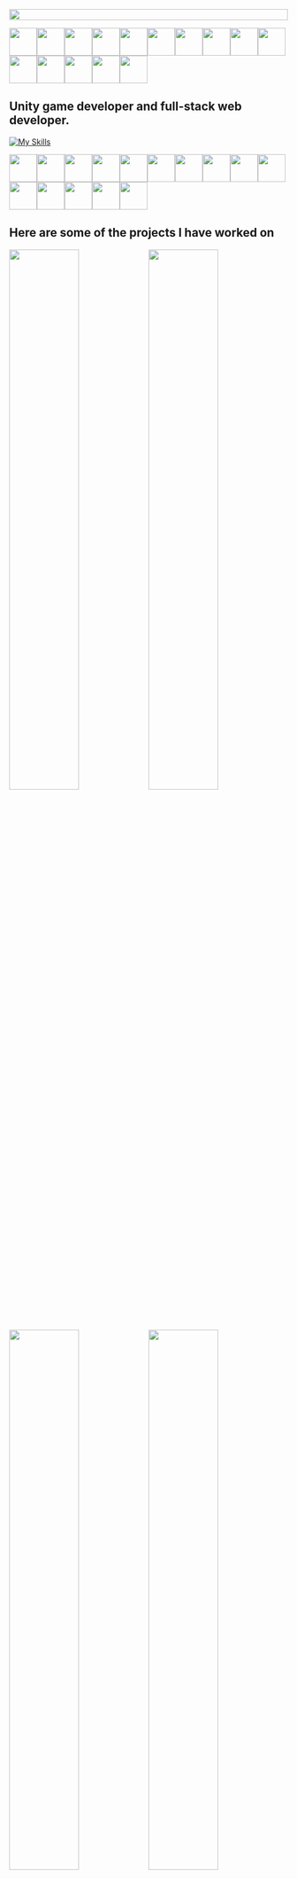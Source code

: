 <!--📏LINE-->
<img src="https://i.imgur.com/dBaSKWF.gif" height="20" width="100%">

<img src="https://github.com/seanprashad/slackmoji/blob/master/emoji/parrots/parrot-laptop.gif" height="50" width="50"><img src="https://github.com/seanprashad/slackmoji/blob/master/emoji/parrots/parrot-laptop.gif" height="50" width="50"><img src="https://github.com/seanprashad/slackmoji/blob/master/emoji/parrots/parrot-laptop.gif" height="50" width="50"><img src="https://github.com/seanprashad/slackmoji/blob/master/emoji/parrots/parrot-laptop.gif" height="50" width="50"><img src="https://github.com/seanprashad/slackmoji/blob/master/emoji/parrots/parrot-laptop.gif" height="50" width="50"><img src="https://github.com/seanprashad/slackmoji/blob/master/emoji/parrots/parrot-laptop.gif" height="50" width="50"><img src="https://github.com/seanprashad/slackmoji/blob/master/emoji/parrots/parrot-laptop.gif" height="50" width="50"><img src="https://github.com/seanprashad/slackmoji/blob/master/emoji/parrots/parrot-laptop.gif" height="50" width="50"><img src="https://github.com/seanprashad/slackmoji/blob/master/emoji/parrots/parrot-laptop.gif" height="50" width="50"><img src="https://github.com/seanprashad/slackmoji/blob/master/emoji/parrots/parrot-laptop.gif" height="50" width="50"><img src="https://github.com/seanprashad/slackmoji/blob/master/emoji/parrots/parrot-laptop.gif" height="50" width="50"><img src="https://github.com/seanprashad/slackmoji/blob/master/emoji/parrots/parrot-laptop.gif" height="50" width="50"><img src="https://github.com/seanprashad/slackmoji/blob/master/emoji/parrots/parrot-laptop.gif" height="50" width="50"><img src="https://github.com/seanprashad/slackmoji/blob/master/emoji/parrots/parrot-laptop.gif" height="50" width="50"><img src="https://github.com/seanprashad/slackmoji/blob/master/emoji/parrots/parrot-laptop.gif" height="50" width="50">

## Unity game developer and full-stack web developer.

[![My Skills](https://skillicons.dev/icons?i=unity,cs,net,ts,nodejs,react,angular,bash,mongodb,mysql,aws,redux,docker,python,java,discord,c)](https://skillicons.dev)

<!--🦜PARROTSEMOJI / 🌐WEBSITE: https://github.com/seanprashad/slackmoji/ -->
<p align="center">
  
<img src="https://github.com/seanprashad/slackmoji/blob/master/emoji/parrots/parrot-moonwalking.gif?raw=true" height="50" width="50"><img src="https://github.com/seanprashad/slackmoji/blob/master/emoji/parrots/parrot-moonwalking.gif?raw=true" height="50" width="50"><img src="https://github.com/seanprashad/slackmoji/blob/master/emoji/parrots/parrot-moonwalking.gif?raw=true" height="50" width="50"><img src="https://github.com/seanprashad/slackmoji/blob/master/emoji/parrots/parrot-moonwalking.gif?raw=true" height="50" width="50"><img src="https://github.com/seanprashad/slackmoji/blob/master/emoji/parrots/parrot-moonwalking.gif?raw=true" height="50" width="50"><img src="https://github.com/seanprashad/slackmoji/blob/master/emoji/parrots/parrot-moonwalking.gif?raw=true" height="50" width="50"><img src="https://github.com/seanprashad/slackmoji/blob/master/emoji/parrots/parrot-moonwalking.gif?raw=true" height="50" width="50"><img src="https://github.com/seanprashad/slackmoji/blob/master/emoji/parrots/parrot-moonwalking.gif?raw=true" height="50" width="50"><img src="https://github.com/seanprashad/slackmoji/blob/master/emoji/parrots/parrot-moonwalking.gif?raw=true" height="50" width="50"><img src="https://github.com/seanprashad/slackmoji/blob/master/emoji/parrots/parrot-moonwalking.gif?raw=true" height="50" width="50"><img src="https://github.com/seanprashad/slackmoji/blob/master/emoji/parrots/parrot-moonwalking.gif?raw=true" height="50" width="50"><img src="https://github.com/seanprashad/slackmoji/blob/master/emoji/parrots/parrot-moonwalking.gif?raw=true" height="50" width="50"><img src="https://github.com/seanprashad/slackmoji/blob/master/emoji/parrots/parrot-moonwalking.gif?raw=true" height="50" width="50"><img src="https://github.com/seanprashad/slackmoji/blob/master/emoji/parrots/parrot-moonwalking.gif?raw=true" height="50" width="50"><img src="https://github.com/seanprashad/slackmoji/blob/master/emoji/parrots/parrot-moonwalking.gif?raw=true" height="50" width="50">
  
## Here are some of the projects I have worked on
<a href="https://newstarsgame.com" target="_blank"><img src="https://cdn.cloudflare.steamstatic.com/steam/apps/2231270/ss_09bd32adb6b6d7c941ec076783038ab336eca676.1920x1080.jpg" height="50%" width="50%"></a><a href="https://newstarsgame.com" target="_blank"><img src="https://cdn.cloudflare.steamstatic.com/steam/apps/2231270/ss_27e3b3608724a2d306f0106cddbc358d29587ad4.1920x1080.jpg" height="50%" width="50%"></a><a href="https://newstarsgame.com" target="_blank"><img src="https://cdn.cloudflare.steamstatic.com/steam/apps/2231270/ss_24fd58276726a4417b1c9ebe8cfc6b6dc33bb77c.1920x1080.jpg" height="50%" width="50%"></a><a href="https://newstarsgame.com" target="_blank"><img src="https://cdn.cloudflare.steamstatic.com/steam/apps/2231270/ss_34c30a8db5e43c487684ce0682049a9c4328210b.1920x1080.jpg" height="50%" width="50%"></a>
  
<img src="https://github.com/seanprashad/slackmoji/blob/master/emoji/parrots/parrot-maracas.gif?raw=true" height="50" width="50"><img src="https://github.com/seanprashad/slackmoji/blob/master/emoji/parrots/parrot-maracas.gif?raw=true" height="50" width="50"><img src="https://github.com/seanprashad/slackmoji/blob/master/emoji/parrots/parrot-maracas.gif?raw=true" height="50" width="50"><img src="https://github.com/seanprashad/slackmoji/blob/master/emoji/parrots/parrot-maracas.gif?raw=true" height="50" width="50"><img src="https://github.com/seanprashad/slackmoji/blob/master/emoji/parrots/parrot-maracas.gif?raw=true" height="50" width="50"><img src="https://github.com/seanprashad/slackmoji/blob/master/emoji/parrots/parrot-maracas.gif?raw=true" height="50" width="50"><img src="https://github.com/seanprashad/slackmoji/blob/master/emoji/parrots/parrot-maracas.gif?raw=true" height="50" width="50"><img src="https://github.com/seanprashad/slackmoji/blob/master/emoji/parrots/parrot-maracas.gif?raw=true" height="50" width="50"><img src="https://github.com/seanprashad/slackmoji/blob/master/emoji/parrots/parrot-maracas.gif?raw=true" height="50" width="50"><img src="https://github.com/seanprashad/slackmoji/blob/master/emoji/parrots/parrot-maracas.gif?raw=true" height="50" width="50"><img src="https://github.com/seanprashad/slackmoji/blob/master/emoji/parrots/parrot-maracas.gif?raw=true" height="50" width="50"><img src="https://github.com/seanprashad/slackmoji/blob/master/emoji/parrots/parrot-maracas.gif?raw=true" height="50" width="50"><img src="https://github.com/seanprashad/slackmoji/blob/master/emoji/parrots/parrot-maracas.gif?raw=true" height="50" width="50"><img src="https://github.com/seanprashad/slackmoji/blob/master/emoji/parrots/parrot-maracas.gif?raw=true" height="50" width="50"><img src="https://github.com/seanprashad/slackmoji/blob/master/emoji/parrots/parrot-maracas.gif?raw=true" height="50" width="50">
 
 <div height="160px"></div>
  <!--📏LINE-->
<img src="https://i.imgur.com/dBaSKWF.gif" height="20" width="100%">
